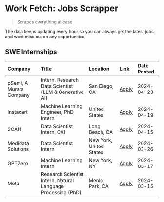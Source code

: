 # Work Fetch: Jobs Scrapper
> Scrapes everything at ease

The data keeps updating every hour so you can always get the latest jobs and wont miss out on any opportunities.

## SWE Internships
<!--START_SECTION:workfetch-->
| Company                 | Title                                                        | Location                | Link                                                                                                                                                                                                                                                                           | Date Posted   |
|:------------------------|:-------------------------------------------------------------|:------------------------|:-------------------------------------------------------------------------------------------------------------------------------------------------------------------------------------------------------------------------------------------------------------------------------|:--------------|
| pSemi, A Murata Company | Intern, Research Data Scientist (LLM & Generative AI)        | San Diego, CA           | [Apply](https://www.linkedin.com/jobs/view/intern-research-data-scientist-llm-generative-ai-at-psemi-a-murata-company-3887074168?position=5&pageNum=0&refId=HIMIzp55C877zqsSth%2F41Q%3D%3D&trackingId=bBKR%2FwqdKwyIW2CHb6utTQ%3D%3D&trk=public_jobs_jserp-result_search-card) | 2024-04-23    |
| Instacart               | Machine Learning Engineer, PhD Intern                        | United States           | [Apply](https://www.linkedin.com/jobs/view/machine-learning-engineer-phd-intern-at-instacart-3901991739?position=2&pageNum=0&refId=HIMIzp55C877zqsSth%2F41Q%3D%3D&trackingId=U3lSmlOnTMMUtBsozOgrbg%3D%3D&trk=public_jobs_jserp-result_search-card)                            | 2024-04-19    |
| SCAN                    | Data Scientist Intern, CXI                                   | Long Beach, CA          | [Apply](https://www.linkedin.com/jobs/view/data-scientist-intern-cxi-at-scan-3899690492?position=10&pageNum=0&refId=HIMIzp55C877zqsSth%2F41Q%3D%3D&trackingId=nifyZHXcmFpvWKxs4L6NIA%3D%3D&trk=public_jobs_jserp-result_search-card)                                           | 2024-04-15    |
| Medidata Solutions      | Data Scientist Intern                                        | New York, United States | [Apply](https://www.linkedin.com/jobs/view/data-scientist-intern-at-medidata-solutions-3810253704?position=3&pageNum=0&refId=HIMIzp55C877zqsSth%2F41Q%3D%3D&trackingId=aIBdLdCeUfaOf6riS6vqbw%3D%3D&trk=public_jobs_jserp-result_search-card)                                  | 2024-03-26    |
| GPTZero                 | Machine Learning Intern                                      | New York, NY            | [Apply](https://www.linkedin.com/jobs/view/machine-learning-intern-at-gptzero-3860723963?position=9&pageNum=0&refId=HIMIzp55C877zqsSth%2F41Q%3D%3D&trackingId=%2BVDlWiq7JEAMo8nI3%2Beyaw%3D%3D&trk=public_jobs_jserp-result_search-card)                                       | 2024-03-17    |
| Meta                    | Research Scientist Intern, Natural Language Processing (PhD) | Menlo Park, CA          | [Apply](https://www.linkedin.com/jobs/view/research-scientist-intern-natural-language-processing-phd-at-meta-3858718375?position=7&pageNum=0&refId=HIMIzp55C877zqsSth%2F41Q%3D%3D&trackingId=%2F9upS7Qasmv%2FgQLQPR9NqQ%3D%3D&trk=public_jobs_jserp-result_search-card)        | 2024-03-15    |
<!--END_SECTION:workfetch-->
